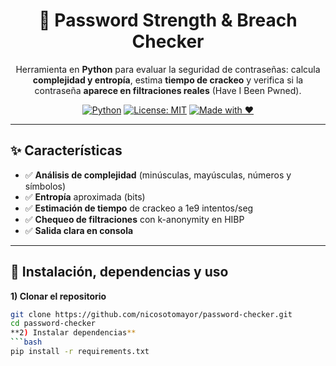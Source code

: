 
<div align="center">

# 🔐 Password Strength & Breach Checker

Herramienta en **Python** para evaluar la seguridad de contraseñas: calcula **complejidad y entropía**, estima **tiempo de crackeo** y verifica si la contraseña **aparece en filtraciones reales** (Have I Been Pwned).

[![Python](https://img.shields.io/badge/Python-3.8%2B-3776AB?logo=python&logoColor=white)](https://www.python.org/)
[![License: MIT](https://img.shields.io/badge/License-MIT-green.svg)](LICENSE)
[![Made with ❤️](https://img.shields.io/badge/Made%20with-❤️-ff69b4.svg)](#)

</div>

---

## ✨ Características
- ✅ **Análisis de complejidad** (minúsculas, mayúsculas, números y símbolos)
- ✅ **Entropía** aproximada (bits)
- ✅ **Estimación de tiempo** de crackeo a 1e9 intentos/seg
- ✅ **Chequeo de filtraciones** con k-anonymity en HIBP
- ✅ **Salida clara en consola**

---

## 🚀 Instalación, dependencias y uso

**1) Clonar el repositorio**
```bash
git clone https://github.com/nicosotomayor/password-checker.git
cd password-checker
**2) Instalar dependencias**
```bash
pip install -r requirements.txt
